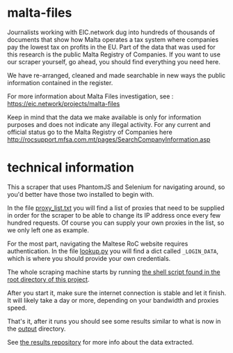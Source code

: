 # malta-files

Journalists working with EIC.network dug into hundreds of thousands of
documents that show how Malta operates a tax system where companies pay
the lowest tax on profits in the EU. Part of the data that was used for
this research is the public Malta Registry of Companies. If you want to
use our scraper yourself, go ahead, you should find everything you need
here.

We have re-arranged, cleaned and made searchable in new ways the public
information contained in the register.

For more information about Malta Files investigation, see : https://eic.network/projects/malta-files

Keep in mind that the data we make available is only for information
purposes and does not indicate any illegal activity. For any current and
official status go to the Malta Registry of Companies here
http://rocsupport.mfsa.com.mt/pages/SearchCompanyInformation.asp


# technical information

This a scraper that uses PhantomJS and Selenium for navigating around, so 
you'd better have those two installed to begin with.

In the file [proxy_list.txt](./proxy_list.txt) you will find a list of 
proxies that need to be supplied in order for the scraper to be able to 
change its IP address once every few hundred requests. Of course you can 
supply your own proxies in the list, so we only left one as example.

For the most part, navigating the Maltese RoC website requires authentication. 
In the file [lookup.py](./lookup.py) you will find a dict called `_LOGIN_DATA`, 
which is where you should provide your own credentials.

The whole scraping machine starts by running [the shell script found in the root 
directory of this project](./runner.sh).

After you start it, make sure the internet connection is stable and let it 
finish. It will likely take a day or more, depending on your bandwidth and 
proxies speed.

That's it, after it runs you should see some results similar to what is now 
in the [output](./output) directory.

See [the results repository](https://github.com/eic-network/malta-files) for 
more info about the data extracted.
